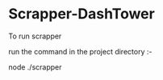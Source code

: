 # Scrapper-DashTower

To run scrapper 

run the command in the project directory :-

node ./scrapper
